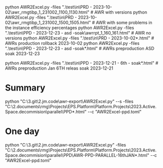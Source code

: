 python AWR2Excel.py -files ".\test\in\PRD - 2023-10-02\awr_rmgtibp_1_231002_1100_1130.html" # AWR with versions
python AWR2Excel.py -files ".\test\in\PRD - 2023-10-02\awr_rmgtibp_1_231002_1500_1505.html" # AWR with some problems in the instance efficiency percentages
python AWR2Excel.py -files ".\test\in\PPD - 2023-12-23 - asd -soak\awrrpt_1_160_161.html"   # AWR no versions
python AWR2Excel.py -files ".\test\in\PRD - 2023-10-02\*.html"                              # AWRs production rollback 2023-10-02
python AWR2Excel.py -files ".\test\in\PPD - 2023-12-23 - asd -soak\*.html"                  # AWRs preproduction ASD soak 2023-12-23

python AWR2Excel.py -files ".\test\in\PPD - 2023-12-21 - 6th - soak\*.html"                 # AWRs preproduction Jan 6TH releas soak 2023-12-21

# Summary
python "C:\3.git\2.jm.code\awr-export\AWR2Excel.py" --s -files "C:\2.documents\rmg\Projects\EPS.Platform\Platform.Projects\2023.Active.Space.decommision\parallel\PPD\*.html" --c "AWR2Excel-ppd.toml"

# One day
python "C:\3.git\2.jm.code\awr-export\AWR2Excel.py" -files "C:\2.documents\rmg\Projects\EPS.Platform\Platform.Projects\2023.Active.Space.decommision\parallel\PPD\AWR-PPD-PARALLEL-16thJAN\*.html" --c "AWR2Excel-ppd.toml"